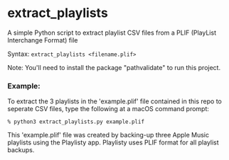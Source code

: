 # extract_playlists
A simple Python script to extract playlist CSV files from a PLIF (PlayList Interchange Format) file

Syntax: `extract_playlists <filename.plif>`

Note: You'll need to install the package "pathvalidate" to run this project.

### Example:

To extract the 3 playlists in the 'example.plif' file contained in this repo to seperate CSV files, type the following at a macOS command prompt:

`% python3 extract_playlists.py example.plif`

This 'example.plif' file was created by backing-up three Apple Music playlists using the Playlisty app. Playlisty uses PLIF format for all playlist backups.
